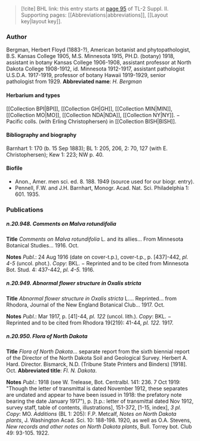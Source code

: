 > [!cite] BHL link: this entry starts at [page 95](https://www.biodiversitylibrary.org/page/33265292) of TL-2 Suppl. II.
> Supporting pages: [[Abbreviations|abbreviations]], [[Layout key|layout key]].

### Author

Bergman, Herbert Floyd (1883-?), American botanist and phytopathologist, B.S. Kansas College 1905, M.S. Minnesota 1915, PH.D. (botany) 1918, assistant in botany Kansas College 1906-1908, assistant professor at North Dakota College 1908-1912, id. Minnesota 1912-1917, assistant pathologist U.S.D.A. 1917-1919, professor of botany Hawaii 1919-1929, senior pathologist from 1929. 
**Abbreviated name**: *H. Bergman*

#### Herbarium and types

[[Collection BPI|BPI]], [[Collection GH|GH]], [[Collection MIN|MIN]], [[Collection MO|MO]], [[Collection NDA|NDA]], [[Collection NY|NY]]. − Pacific colls. (with Erling Christophersen) in [[Collection BISH|BISH]].

#### Bibliography and biography

Barnhart 1: 170 (b. 15 Sep 1883); BL 1: 205, 206, 2: 70, 127 (with E. Christophersen); Kew 1: 223; NW p. 40.

#### Biofile

- Anon., Amer. men sci. ed. 8. 188. 1949 (source used for our biogr. entry).
- Pennell, F.W. and J.H. Barnhart, Monogr. Acad. Nat. Sci. Philadelphia 1: 601. 1935.

### Publications

##### n.20.948. Comments on Malva rotundifolia

**Title**
*Comments on Malva rotundifolia* L. and its allies... From Minnesota Botanical Studies... 1916. Oct.

**Notes**
*Publ*.: 24 Aug 1916 (date on cover-t.p.), cover-t.p., p. \[437\]-442, *pl. 4-5* (uncol. phot.). *Copy*: BKL. − Reprinted and to be cited from Minnesota Bot. Stud. 4: 437-442, *pl. 4-5.* 1916.

##### n.20.949. Abnormal flower structure in Oxalis stricta

**Title**
*Abnormal flower structure in Oxalis stricta* L.... Reprinted... from Rhodora, Journal of the New England Botanical Club... 1917. Oct.

**Notes**
*Publ*.: Mar 1917, p. \[41\]-44, *pl. 122* (uncol. lith.). *Copy*: BKL. − Reprinted and to be cited from Rhodora 19(219): 41-44, *pl. 122.* 1917.

##### n.20.950. Flora of North Dakota

**Title**
*Flora of North Dakota*... separate report from the sixth biennial report of the Director of the North Dakota Soil and Geological Survey. Herbert A. Hard. Director. Bismarck, N.D. (Tribune State Printers and Binders) \[1918\]. Oct.
**Abbreviated title**: *Fl. N. Dakota*.

**Notes**
*Publ*.: 1918 (see W. Trelease, Bot. Centralbl. 141: 236. 7 Oct 1919: "Though the letter of transmittal is dated November 1912, these separates are undated and appear to have been issued in 1918: the prefatory note bearing the date January 1917"), p. \[t.p.: letter of transmittal dated Nov 1912, survey staff, table of contents, illustrations\], 151-372, \[1-15, index\], *3 pl. Copy*: MO.
*Additions* (BL 1: 205): F.P. Metcalf, *Notes on North Dakota plants*, J. Washington Acad. Sci. 10: 188-198. 1920, as well as O.A. Stevens, *New records and other notes on North Dakota plants*, Bull. Torrey bot. Club 49: 93-105. 1922.

